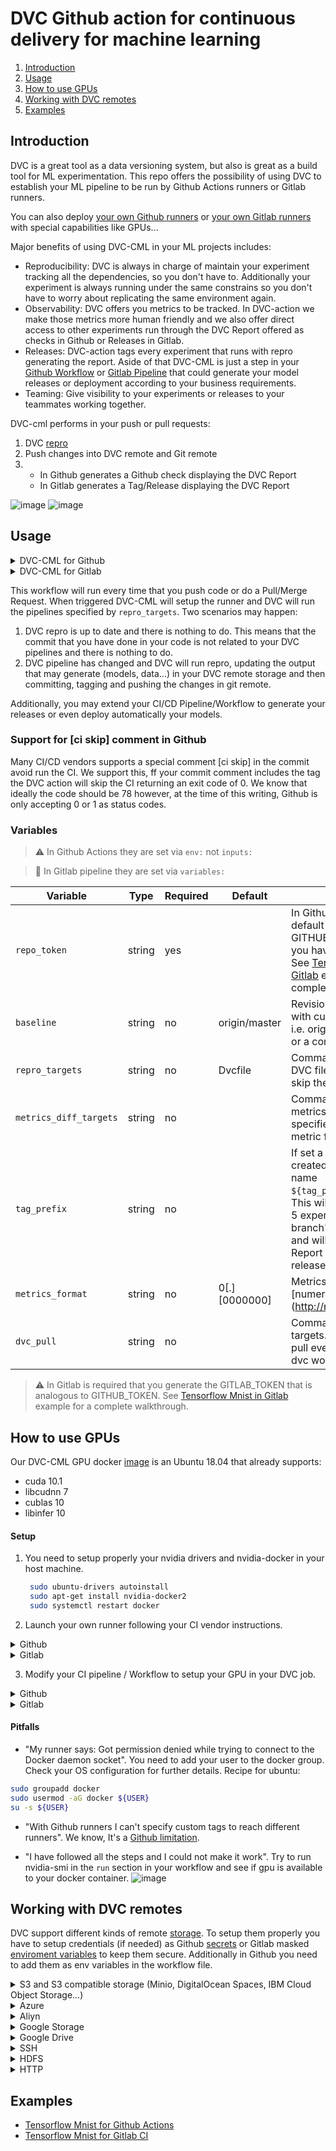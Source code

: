 # DVC Github action for continuous delivery for machine learning

1. [Introduction](#introduction)
2. [Usage](#usage)
3. [How to use GPUs](#how-to-use-gpus)
4. [Working with DVC remotes](#working-with-dvc-remotes)
5. [Examples](#examples)

## Introduction

DVC is a great tool as a data versioning system, but also is great as a build
tool for ML experimentation. This repo offers the possibility of using DVC to
establish your ML pipeline to be run by Github Actions runners or Gitlab
runners.

You can also deploy
[your own Github runners](https://help.github.com/en/actions/hosting-your-own-runners)
or [your own Gitlab runners](https://docs.gitlab.com/runner/) with special
capabilities like GPUs...

Major benefits of using DVC-CML in your ML projects includes:

- Reproducibility: DVC is always in charge of maintain your experiment tracking
  all the dependencies, so you don't have to. Additionally your experiment is
  always running under the same constrains so you don't have to worry about
  replicating the same environment again.
- Observability: DVC offers you metrics to be tracked. In DVC-action we make
  those metrics more human friendly and we also offer direct access to other
  experiments run through the DVC Report offered as checks in Github or Releases
  in Gitlab.
- Releases: DVC-action tags every experiment that runs with repro generating the
  report. Aside of that DVC-CML is just a step in your
  [Github Workflow](https://help.github.com/en/actions/getting-started-with-github-actions/core-concepts-for-github-actions#workflow)
  or [Gitlab Pipeline](https://docs.gitlab.com/ee/ci/quick_start/) that could
  generate your model releases or deployment according to your business
  requirements.
- Teaming: Give visibility to your experiments or releases to your teammates
  working together.

DVC-cml performs in your push or pull requests:

1.  DVC [repro](https://dvc.org/doc/command-reference/repro)
2.  Push changes into DVC remote and Git remote
3.  - In Github generates a Github check displaying the DVC Report
    - In Gitlab generates a Tag/Release displaying the DVC Report

![image](https://user-images.githubusercontent.com/414967/75673142-854ad800-5c82-11ea-97f4-256beca83754.png)
![image](https://user-images.githubusercontent.com/414967/75673087-677d7300-5c82-11ea-8ccb-be6a4f81eb5d.png)

## Usage

<details>
<summary>DVC-CML for Github</summary>

> :eyes: Knowledge of [Github Actions](https://help.github.com/en/actions) and
> [DVC pipeline](https://dvc.org/doc/get-started/pipeline) is very useful for a
> fully comprehension.

Example of a simple DVC-CML workflow:

> :eyes: Note the use of the container

```yaml
name: your-workflow-name

on: [push, pull_request]

jobs:
  run:
    runs-on: [ubuntu-latest]
    container: docker://dvcorg/dvc-cml:latest

    steps:
      - uses: actions/checkout@v2

      - name: dvc_cml_run
      env:
        AWS_ACCESS_KEY_ID: ${{ secrets.AWS_ACCESS_KEY_ID }}
        AWS_SECRET_ACCESS_KEY: ${{ secrets.AWS_SECRET_ACCESS_KEY }}
        repo_token: ${{ secrets.GITHUB_TOKEN }}
        repro_targets: your_dvc_target.dvc
      run: |
        # Install your project dependencies.
        # An example for Python3:
        apt-get install -y python3 python3-pip
        pip3 install --upgrade pip
        update-alternatives --install /usr/bin/python python $(which python3) 10
        update-alternatives --install /usr/bin/pip pip $(which pip3) 10
        test -f requirements.txt && pip3 install -r requirements.txt
        # Run report:
        dvc_cml_run
```

</details>

<details>
<summary>DVC-CML for Gitlab</summary>

> :eyes: Knowledge of
> [Gitlab CI/CD Pipeline](https://docs.gitlab.com/ee/ci/quick_start/) and
> [DVC pipeline](https://dvc.org/doc/get-started/pipeline) is very useful for a
> fully comprehension.

Example of a simple DVC-CML workflow in Gitlab:

> :eyes: Some required environment variables like remote credentials and
> GITLAB_TOKEN are set as CI/CD environment variables in Gitlab's UI

> :warning: `tag_prefix` should be set in order to have DVC Reports, i.e. dvc\_
> . This will generate tags in your repo with the report as release notes
> ![image](https://user-images.githubusercontent.com/414967/77463321-b93e9680-6e05-11ea-99bc-bf44f7bdf8d9.png)

```yaml
# .gitlab-ci.yml
stages:
  - dvc_cml_run

dvc:
  stage: dvc_cml_run
  image: dvcorg/dvc-cml:latest
  variables:
    repro_targets: 'eval.dvc'
  script:
    - pip install tensorflow wget
    - dvc_cml_run
```

</details>

This workflow will run every time that you push code or do a Pull/Merge Request.
When triggered DVC-CML will setup the runner and DVC will run the pipelines
specified by `repro_targets`. Two scenarios may happen:

1. DVC repro is up to date and there is nothing to do. This means that the
   commit that you have done in your code is not related to your DVC pipelines
   and there is nothing to do.
2. DVC pipeline has changed and DVC will run repro, updating the output that may
   generate (models, data...) in your DVC remote storage and then committing,
   tagging and pushing the changes in git remote.

Additionally, you may extend your CI/CD Pipeline/Workflow to generate your
releases or even deploy automatically your models.

### Support for [ci skip] comment in Github

Many CI/CD vendors supports a special comment [ci skip] in the commit avoid run
the CI. We support this, ff your commit comment includes the tag the DVC action
will skip the CI returning an exit code of 0. We know that ideally the code
should be 78 however, at the time of this writing, Github is only accepting 0 or
1 as status codes.

### Variables

> :warning: In Github Actions they are set via `env:` not `inputs:`

> :eyes: In Gitlab pipeline they are set via `variables:`

| Variable               | Type   | Required | Default       | Info                                                                                                                                                                                                                                    |
| ---------------------- | ------ | -------- | ------------- | --------------------------------------------------------------------------------------------------------------------------------------------------------------------------------------------------------------------------------------- |
| `repo_token`           | string | yes      |               | In Github you can set the default autogenerated GITHUB_TOKEN. In Gitlab you have to generate it. See [Tensorflow Mnist in Gitlab](#tensorflow-mnist-in-gitlab) example for a complete walkthrough.                                      |
| `baseline`             | string | no       | origin/master | Revision to be compared with current experiment, i.e. origin/master, HEAD~1 or a commit sha.                                                                                                                                            |
| `repro_targets`        | string | no       | Dvcfile       | Comma delimited array of DVC files. If `-` is given will skip the process.                                                                                                                                                              |
| `metrics_diff_targets` | string | no       |               | Comma delimited array of metrics files. If not specified will use all the metric files.                                                                                                                                                 |
| `tag_prefix`           | string | no       |               | If set a new tag will be created in the repo with the name `${tag_prefix}${short_sha}`. This will enable the "Latest 5 experiments in the branch" list in the report and will enable the DVC Report in Gitlab as a release description. |
| `metrics_format`       | string | no       | 0[.][0000000] | Metrics format following [numeral.js](http://numeraljs.com/                                                                                                                                                                             |
| `dvc_pull`             | string | no       |               | Comma delimited array of targets. If not specified will pull everything. If `-` is given dvc won't pull                                                                                                                                 |

> :warning: In Gitlab is required that you generate the GITLAB_TOKEN that is
> analogous to GITHUB_TOKEN. See
> [Tensorflow Mnist in Gitlab](#tensorflow-mnist-in-gitlab) example for a
> complete walkthrough.

## How to use GPUs

Our DVC-CML GPU docker
[image](https://hub.docker.com/repository/docker/dvcorg/dvc-cml-gpu) is an
Ubuntu 18.04 that already supports:

- cuda 10.1
- libcudnn 7
- cublas 10
- libinfer 10

#### Setup

1. You need to setup properly your nvidia drivers and nvidia-docker in your host
   machine.
   ```sh
    sudo ubuntu-drivers autoinstall
    sudo apt-get install nvidia-docker2
    sudo systemctl restart docker
   ```
2. Launch your own runner following your CI vendor instructions.

<details>
<summary>Github</summary>

Repo settings -> Actions -> Add Runner button

</details>

<details>
<summary>Gitlab</summary>

Repo settings -> CI/CD -> Runners -> Specific Runners

```sh
# Gitlab self-hosted runner with dvc-cml and GPU
gitlab-runner register \
    --non-interactive \
    --run-untagged="true" \
    --locked="false" \
    --access-level="not_protected" \
    --executor "docker" \
    --docker-runtime "nvidia" \
    --docker-image "dvcorg/dvc-cml-gpu:latest" \
    --url "https://gitlab.com/" \
    --tag-list "dvc-cml" \
    --registration-token "here_goes_your_gitlab_runner_token"

gitlab-runner start
```

</details>

3. Modify your CI pipeline / Workflow to setup your GPU in your DVC job.

<details>
<summary>Github</summary>

```yaml
# Github
dvc:
  runs-on: [self-hosted]
  container:
    image: docker://dvcorg/dvc-cml-gpu:latest
    options: --runtime "nvidia" -e NVIDIA_VISIBLE_DEVICES=all
```

</details>
   
<details>
<summary>Gitlab</summary>

```yaml
# Gitlab
dvc:
 tags:
   - dvc-cml
 stage: dvc_action_run
 image: dvcorg/dvc-cml-gpu:latest

 variables:
   NVIDIA_VISIBLE_DEVICES: all
   ...
```

</details>

#### Pitfalls

- "My runner says: Got permission denied while trying to connect to the Docker
  daemon socket". You need to add your user to the docker group. Check your OS
  configuration for further details. Recipe for ubuntu:

```sh
sudo groupadd docker
sudo usermod -aG docker ${USER}
su -s ${USER}
```

- "With Github runners I can't specify custom tags to reach different runners".
  We know, It's a
  [Github limitation](https://github.com/actions/runner/issues/262).

- "I have followed all the steps and I could not make it work". Try to run
  nvidia-smi in the `run` section in your workflow and see if gpu is available
  to your docker container.
  ![image](https://user-images.githubusercontent.com/414967/77680444-dac98a80-6f8b-11ea-89bf-66e653503934.png)

## Working with DVC remotes

DVC support different kinds of remote
[storage](https://dvc.org/doc/command-reference/remote/add). To setup them
properly you have to setup credentials (if needed) as Github
[secrets](https://help.github.com/es/actions/automating-your-workflow-with-github-actions/creating-and-using-encrypted-secrets)
or Gitlab masked
[enviroment variables](https://docs.gitlab.com/ee/ci/variables/README.html) to
keep them secure. Additionally in Github you need to add them as env variables
in the workflow file.

<details>
  <summary>
  S3 and S3 compatible storage (Minio, DigitalOcean Spaces, IBM Cloud Object Storage...)
  </summary>

```yaml
# Github
env:
  AWS_ACCESS_KEY_ID: ${{ secrets.AWS_ACCESS_KEY_ID }}
  AWS_SECRET_ACCESS_KEY: ${{ secrets.AWS_SECRET_ACCESS_KEY }}
  AWS_SESSION_TOKEN: ${{ secrets.AWS_SESSION_TOKEN }}
```

> :point_right: AWS_SESSION_TOKEN is optional.

</details>

<details>
  <summary>
  Azure
  </summary>

```yaml
env:
  AZURE_STORAGE_CONNECTION_STRING:
    ${{ secrets.AZURE_STORAGE_CONNECTION_STRING }}
  AZURE_STORAGE_CONTAINER_NAME: ${{ secrets.AZURE_STORAGE_CONTAINER_NAME }}
```

</details>

<details>
  <summary>
  Aliyn
  </summary>

```yaml
env:
  OSS_BUCKET: ${{ secrets.OSS_BUCKET }}
  OSS_ACCESS_KEY_ID: ${{ secrets.OSS_ACCESS_KEY_ID }}
  OSS_ACCESS_KEY_SECRET: ${{ secrets.OSS_ACCESS_KEY_SECRET }}
  OSS_ENDPOINT: ${{ secrets.OSS_ENDPOINT }}
```

</details>

<details>
  <summary>
  Google Storage
  </summary>

> :warning: Normally, GOOGLE_APPLICATION_CREDENTIALS points to the path of the
> json file that contains the credentials. However in the action this variable
> CONTAINS the content of the file. Copy that json and add it as a secret.

```yaml
env:
  GOOGLE_APPLICATION_CREDENTIALS: ${{ secrets.GOOGLE_APPLICATION_CREDENTIALS }}
```

</details>

<details>
  <summary>
  Google Drive
  </summary>

> :warning: After configuring your
> [Google Drive credentials](https://dvc.org/doc/command-reference/remote/add)
> you will find a json file at
> `your_project_path/.dvc/tmp/gdrive-user-credentials.json`. Copy that json and
> add it as a secret.

```yaml
env:
  GDRIVE_CREDENTIALS_DATA: ${{ secrets.GDRIVE_CREDENTIALS_DATA }}
```

</details>

<details>
  <summary>
  SSH
  </summary>

> :warning: Not supported yet

</details>

<details>
  <summary>
  HDFS
  </summary>

> :warning: Not supported yet

</details>

<details>
  <summary>
  HTTP
  </summary>

> :warning: Not supported yet

</details>

## Examples

- [Tensorflow Mnist for Github Actions](https://github.com/iterative/dvc-cml/wiki/Tensorflow-Mnist-for-Github-Actions)
- [Tensorflow Mnist for Gitlab CI](https://github.com/iterative/dvc-cml/wiki/Tensorflow-Mnist-for-Gitlab-CI)
